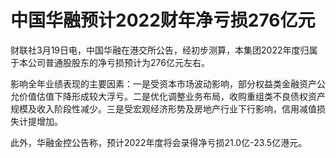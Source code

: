 # 中国华融预计2022财年净亏损276亿元

财联社3月19日电，中国华融在港交所公告，经初步测算，本集团2022年度归属于本公司普通股股东的净亏损预计为276亿元左右。

影响全年业绩表现的主要因素：一是受资本市场波动影响，部分权益类金融资产公允价值估值下降形成较大浮亏。二是优化调整业务布局，收购重组类不良债权资产规模及收入阶段性减少。三是受宏观经济形势及房地产行业下行影响，信用减值损失计提增加。

此外，华融金控公告称，预计2022年度将会录得净亏损21.0亿-23.5亿港元。

